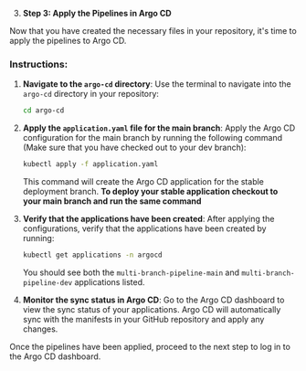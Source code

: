 3. **Step 3: Apply the Pipelines in Argo CD**

Now that you have created the necessary files in your repository, it's time to apply the pipelines to Argo CD.

### Instructions:

1. **Navigate to the `argo-cd` directory**:
   Use the terminal to navigate into the `argo-cd` directory in your repository:

   ```bash
   cd argo-cd
   ```

2. **Apply the `application.yaml` file for the main branch**:
   Apply the Argo CD configuration for the main branch by running the following command (Make sure that you have checked out to your dev branch):

   ```bash
   kubectl apply -f application.yaml
   ```

   This command will create the Argo CD application for the stable deployment branch.
**To deploy your stable application checkout to your main branch and run the same command**


4. **Verify that the applications have been created**:
   After applying the configurations, verify that the applications have been created by running:

   ```bash
   kubectl get applications -n argocd
   ```

   You should see both the `multi-branch-pipeline-main` and `multi-branch-pipeline-dev` applications listed.

5. **Monitor the sync status in Argo CD**:
   Go to the Argo CD dashboard to view the sync status of your applications. Argo CD will automatically sync with the manifests in your GitHub repository and apply any changes.

Once the pipelines have been applied, proceed to the next step to log in to the Argo CD dashboard.
```

